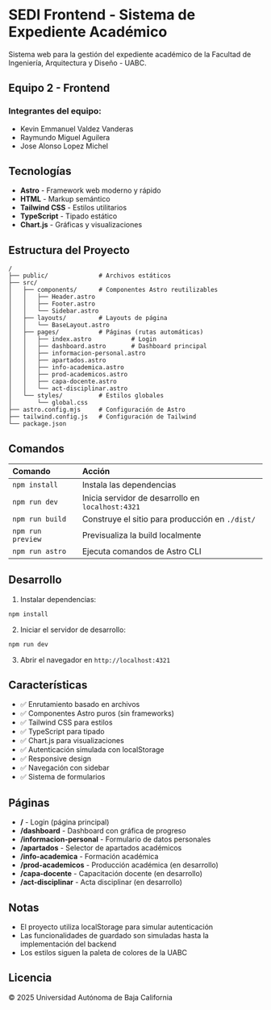 # SEDI Frontend - Sistema de Expediente Académico

Sistema web para la gestión del expediente académico de la Facultad de Ingeniería, Arquitectura y Diseño - UABC.

## Equipo 2 - Frontend

### Integrantes del equipo:
- Kevin Emmanuel Valdez Vanderas
- Raymundo Miguel Aguilera
- Jose Alonso Lopez Michel

## Tecnologías

- **Astro** - Framework web moderno y rápido
- **HTML** - Markup semántico
- **Tailwind CSS** - Estilos utilitarios
- **TypeScript** - Tipado estático
- **Chart.js** - Gráficas y visualizaciones

## Estructura del Proyecto

```
/
├── public/              # Archivos estáticos
├── src/
│   ├── components/      # Componentes Astro reutilizables
│   │   ├── Header.astro
│   │   ├── Footer.astro
│   │   └── Sidebar.astro
│   ├── layouts/         # Layouts de página
│   │   └── BaseLayout.astro
│   ├── pages/           # Páginas (rutas automáticas)
│   │   ├── index.astro           # Login
│   │   ├── dashboard.astro       # Dashboard principal
│   │   ├── informacion-personal.astro
│   │   ├── apartados.astro
│   │   ├── info-academica.astro
│   │   ├── prod-academicos.astro
│   │   ├── capa-docente.astro
│   │   └── act-disciplinar.astro
│   └── styles/          # Estilos globales
│       └── global.css
├── astro.config.mjs     # Configuración de Astro
├── tailwind.config.js   # Configuración de Tailwind
└── package.json
```

## Comandos

| Comando                | Acción                                       |
| :--------------------- | :------------------------------------------- |
| `npm install`          | Instala las dependencias                     |
| `npm run dev`          | Inicia servidor de desarrollo en `localhost:4321` |
| `npm run build`        | Construye el sitio para producción en `./dist/` |
| `npm run preview`      | Previsualiza la build localmente             |
| `npm run astro`        | Ejecuta comandos de Astro CLI                |

## Desarrollo

1. Instalar dependencias:
```bash
npm install
```

2. Iniciar el servidor de desarrollo:
```bash
npm run dev
```

3. Abrir el navegador en `http://localhost:4321`

## Características

- ✅ Enrutamiento basado en archivos
- ✅ Componentes Astro puros (sin frameworks)
- ✅ Tailwind CSS para estilos
- ✅ TypeScript para tipado
- ✅ Chart.js para visualizaciones
- ✅ Autenticación simulada con localStorage
- ✅ Responsive design
- ✅ Navegación con sidebar
- ✅ Sistema de formularios

## Páginas

- **/** - Login (página principal)
- **/dashboard** - Dashboard con gráfica de progreso
- **/informacion-personal** - Formulario de datos personales
- **/apartados** - Selector de apartados académicos
- **/info-academica** - Formación académica
- **/prod-academicos** - Producción académica (en desarrollo)
- **/capa-docente** - Capacitación docente (en desarrollo)
- **/act-disciplinar** - Acta disciplinar (en desarrollo)

## Notas

- El proyecto utiliza localStorage para simular autenticación
- Las funcionalidades de guardado son simuladas hasta la implementación del backend
- Los estilos siguen la paleta de colores de la UABC

## Licencia

© 2025 Universidad Autónoma de Baja California